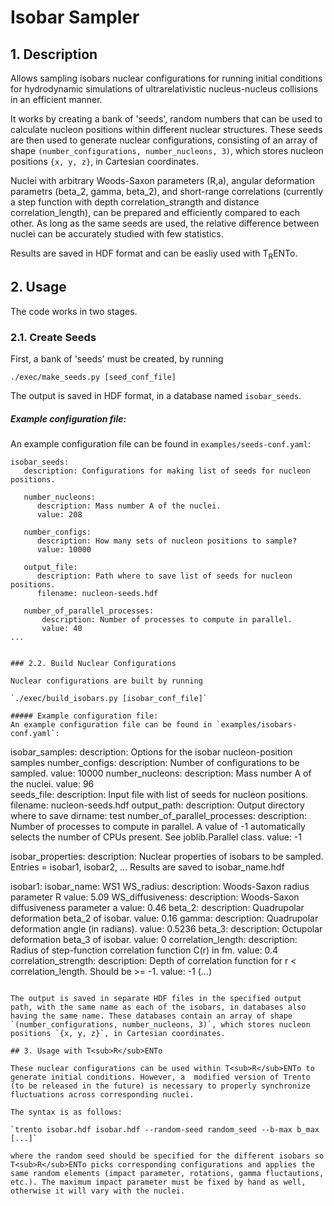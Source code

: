 # Isobar Sampler

## 1. Description

Allows sampling isobars nuclear configurations for running initial conditions for hydrodynamic simulations of ultrarelativistic nucleus-nucleus collisions in an efficient manner. 

It works by creating a bank of 'seeds', random numbers that can be used to calculate nucleon positions within different nuclear structures. These seeds are then used to generate nuclear configurations, consisting of an array of shape `(number_configurations, number_nucleons, 3)`, which stores nucleon positions `{x, y, z}`, in Cartesian coordinates.  

Nuclei with arbitrary Woods-Saxon parameters (R,a), angular deformation parametrs (beta_2, gamma, beta_2), and short-range correlations (currently a step function with depth correlation_strangth and distance correlation_length), can be prepared and efficiently compared to each other.  As long as the same seeds are used, the relative difference between nuclei can be accurately studied with few statistics.

Results are saved in HDF format and can be easliy used with T<sub>R</sub>ENTo.

## 2. Usage

The code works in two stages. 

### 2.1. Create Seeds

First, a bank of 'seeds' must be created, by running

`./exec/make_seeds.py [seed_conf_file] `

The output is saved in HDF format, in a database named `isobar_seeds`.

##### Example configuration file:
An example configuration file can be found in `examples/seeds-conf.yaml`:
```
isobar_seeds:
   description: Configurations for making list of seeds for nucleon positions.
   
   number_nucleons: 
      description: Mass number A of the nuclei.
      value: 208
   
   number_configs:
      description: How many sets of nucleon positions to sample?
      value: 10000
         
   output_file:
      description: Path where to save list of seeds for nucleon positions.
      filename: nucleon-seeds.hdf

   number_of_parallel_processes:
       description: Number of processes to compute in parallel.  
       value: 40
...


### 2.2. Build Nuclear Configurations

Nuclear configurations are built by running

`./exec/build_isobars.py [isobar_conf_file]`

##### Example configuration file:
An example configuration file can be found in `examples/isobars-conf.yaml`:
```
isobar_samples:
   description: Options for the isobar nucleon-position samples
   number_configs:
     description: Number of configurations to be sampled.
     value: 10000
   number_nucleons: 
      description: Mass number A of the nuclei.
      value: 96    
   seeds_file:
     description: Input file with list of seeds for nucleon positions.
     filename: nucleon-seeds.hdf
   output_path:
      description: Output directory where to save 
      dirname: test
   number_of_parallel_processes:
       description: Number of processes to compute in parallel. A value of -1 automatically selects the number of CPUs present.  See joblib.Parallel class.
       value: -1

isobar_properties:
   description: Nuclear properties of isobars to be sampled. Entries = isobar1, isobar2, ... Results are saved to isobar_name.hdf
   
   isobar1:
     isobar_name: WS1
     WS_radius:
       description: Woods-Saxon radius parameter R
       value: 5.09
     WS_diffusiveness:
       description: Woods-Saxon diffusiveness parameter a
       value: 0.46
     beta_2:
       description: Quadrupolar deformation beta_2 of isobar.
       value: 0.16
     gamma:
       description: Quadrupolar deformation angle (in radians).
       value: 0.5236
     beta_3:
       description: Octupolar deformation beta_3 of isobar.
       value: 0
     correlation_length:
       description: Radius of step-function correlation function C(r) in fm.
       value: 0.4
     correlation_strength:
       description: Depth of correlation function for r < correlation_length.  Should be >= -1.
       value: -1
(...)
```

The output is saved in separate HDF files in the specified output path, with the same name as each of the isobars, in databases also having the same name. These databases contain an array of shape `(number_configurations, number_nucleons, 3)`, which stores nucleon positions `{x, y, z}`, in Cartesian coordinates.

## 3. Usage with T<sub>R</sub>ENTo

These nuclear configurations can be used within T<sub>R</sub>ENTo to generate initial conditions. However, a  modified version of Trento (to be released in the future) is necessary to properly synchronize fluctuations across corresponding nuclei.

The syntax is as follows:

`trento isobar.hdf isobar.hdf --random-seed random_seed --b-max b_max [...]`

where the random seed should be specified for the different isobars so T<sub>R</sub>ENTo picks corresponding configurations and applies the same random elements (impact parameter, rotations, gamma fluctautions, etc.). The maximum impact parameter must be fixed by hand as well, otherwise it will vary with the nuclei.  



